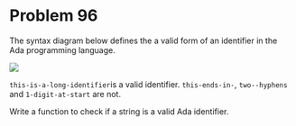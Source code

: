 # Problem 96

The syntax diagram below defines the a valid form of an identifier in the Ada programming language.

![](p96.gif)

```this-is-a-long-identifier```is a valid identifier.  ```this-ends-in-```, ```two--hyphens``` and ```1-digit-at-start``` are not.

Write a function to check if a string is a valid Ada identifier.

